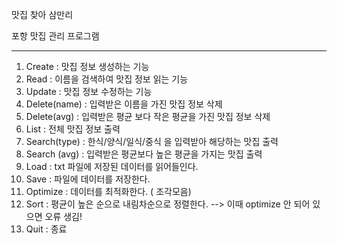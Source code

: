 맛집 찾아 삼만리

포항 맛집 관리 프로그램

-----------------------

1. Create : 맛집 정보 생성하는 기능
2. Read : 이름을 검색하여 맛집 정보 읽는 기능
3. Update : 맛집 정보 수정하는 기능
4. Delete(name) : 입력받은 이름을 가진 맛집 정보 삭제
5. Delete(avg) : 입력받은 평균 보다 작은 평균을 가진 맛집 정보 삭제
6. List : 전체 맛집 정보 출력
7. Search(type) : 한식/양식/일식/중식 을 입력받아 해당하는 맛집 출력
8. Search (avg) : 입력받은 평균보다 높은 평균을 가지는 맛집 출력
9. Load : txt 파일에 저장된 데이터를 읽어들인다.
10. Save : 파일에 데이터를 저장한다.
11. Optimize : 데이터를 최적화한다. ( 조각모음)
12. Sort : 평균이 높은 순으로 내림차순으로 정렬한다. --> 이때 optimize 안 되어 있으면 오류 생김!
13. Quit : 종료
